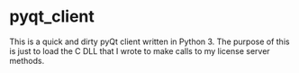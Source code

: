# pyqt_client

This is a quick and dirty pyQt client written in Python 3. The purpose of this is just to load the C DLL that I wrote to make calls to my license server methods.
